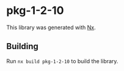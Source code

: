 # pkg-1-2-10

This library was generated with [Nx](https://nx.dev).

## Building

Run `nx build pkg-1-2-10` to build the library.

